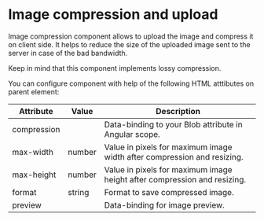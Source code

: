 # Image compression and upload

Image compression component allows to upload the image and compress it on client side. It helps to reduce the size of the uploaded image sent to the server in case of the bad bandwidth. 

Keep in mind that this component implements lossy compression.

You can configure component with help of the following HTML atttibutes on parent element:

| Attribute   | Value  | Description                                                              |
|-------------|--------|--------------------------------------------------------------------------|
| compression |        | Data-binding to your Blob attribute in Angular scope.                    |
| max-width   | number | Value in pixels for maximum image width after compression and resizing.  |
| max-height  | number | Value in pixels for maximum image height after compression and resizing. |
| format      | string | Format to save compressed image.                                         |
| preview     |        | Data-binding for image preview.                                          |